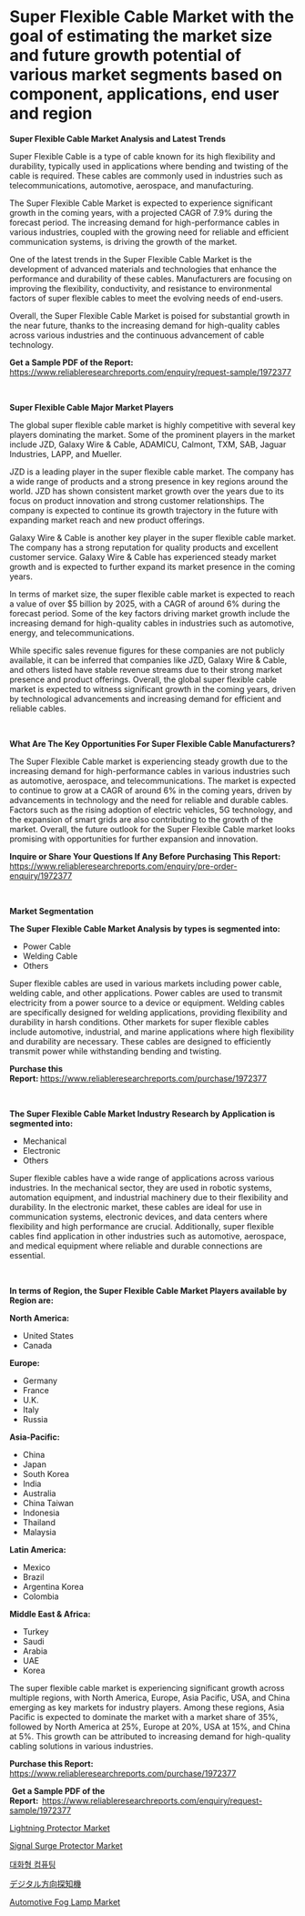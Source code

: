 <p><h1>Super Flexible Cable Market with the goal of estimating the market size and future growth potential of various market segments based on component, applications, end user and region</h1></p><p><strong>Super Flexible Cable Market Analysis and Latest Trends</strong></p>
<p><p>Super Flexible Cable is a type of cable known for its high flexibility and durability, typically used in applications where bending and twisting of the cable is required. These cables are commonly used in industries such as telecommunications, automotive, aerospace, and manufacturing.</p><p>The Super Flexible Cable Market is expected to experience significant growth in the coming years, with a projected CAGR of 7.9% during the forecast period. The increasing demand for high-performance cables in various industries, coupled with the growing need for reliable and efficient communication systems, is driving the growth of the market.</p><p>One of the latest trends in the Super Flexible Cable Market is the development of advanced materials and technologies that enhance the performance and durability of these cables. Manufacturers are focusing on improving the flexibility, conductivity, and resistance to environmental factors of super flexible cables to meet the evolving needs of end-users.</p><p>Overall, the Super Flexible Cable Market is poised for substantial growth in the near future, thanks to the increasing demand for high-quality cables across various industries and the continuous advancement of cable technology.</p></p>
<p><strong>Get a Sample PDF of the Report:&nbsp;</strong> <a href="https://www.reliableresearchreports.com/enquiry/request-sample/1972377">https://www.reliableresearchreports.com/enquiry/request-sample/1972377</a></p>
<p>&nbsp;</p>
<p><strong>Super Flexible Cable Major Market Players</strong></p>
<p><p>The global super flexible cable market is highly competitive with several key players dominating the market. Some of the prominent players in the market include JZD, Galaxy Wire & Cable, ADAMICU, Calmont, TXM, SAB, Jaguar Industries, LAPP, and Mueller.</p><p>JZD is a leading player in the super flexible cable market. The company has a wide range of products and a strong presence in key regions around the world. JZD has shown consistent market growth over the years due to its focus on product innovation and strong customer relationships. The company is expected to continue its growth trajectory in the future with expanding market reach and new product offerings.</p><p>Galaxy Wire & Cable is another key player in the super flexible cable market. The company has a strong reputation for quality products and excellent customer service. Galaxy Wire & Cable has experienced steady market growth and is expected to further expand its market presence in the coming years.</p><p>In terms of market size, the super flexible cable market is expected to reach a value of over $5 billion by 2025, with a CAGR of around 6% during the forecast period. Some of the key factors driving market growth include the increasing demand for high-quality cables in industries such as automotive, energy, and telecommunications.</p><p>While specific sales revenue figures for these companies are not publicly available, it can be inferred that companies like JZD, Galaxy Wire & Cable, and others listed have stable revenue streams due to their strong market presence and product offerings. Overall, the global super flexible cable market is expected to witness significant growth in the coming years, driven by technological advancements and increasing demand for efficient and reliable cables.</p></p>
<p>&nbsp;</p>
<p><strong>What Are The Key Opportunities For Super Flexible Cable Manufacturers?</strong></p>
<p><p>The Super Flexible Cable market is experiencing steady growth due to the increasing demand for high-performance cables in various industries such as automotive, aerospace, and telecommunications. The market is expected to continue to grow at a CAGR of around 6% in the coming years, driven by advancements in technology and the need for reliable and durable cables. Factors such as the rising adoption of electric vehicles, 5G technology, and the expansion of smart grids are also contributing to the growth of the market. Overall, the future outlook for the Super Flexible Cable market looks promising with opportunities for further expansion and innovation.</p></p>
<p><strong>Inquire or Share Your Questions If Any Before Purchasing This Report:</strong> <a href="https://www.reliableresearchreports.com/enquiry/pre-order-enquiry/1972377">https://www.reliableresearchreports.com/enquiry/pre-order-enquiry/1972377</a></p>
<p>&nbsp;</p>
<p><strong>Market Segmentation</strong></p>
<p><strong>The Super Flexible Cable Market Analysis by types is segmented into:</strong></p>
<p><ul><li>Power Cable</li><li>Welding Cable</li><li>Others</li></ul></p>
<p><p>Super flexible cables are used in various markets including power cable, welding cable, and other applications. Power cables are used to transmit electricity from a power source to a device or equipment. Welding cables are specifically designed for welding applications, providing flexibility and durability in harsh conditions. Other markets for super flexible cables include automotive, industrial, and marine applications where high flexibility and durability are necessary. These cables are designed to efficiently transmit power while withstanding bending and twisting.</p></p>
<p><strong>Purchase this Report:&nbsp;</strong><a href="https://www.reliableresearchreports.com/purchase/1972377">https://www.reliableresearchreports.com/purchase/1972377</a></p>
<p>&nbsp;</p>
<p><strong>The Super Flexible Cable Market Industry Research by Application is segmented into:</strong></p>
<p><ul><li>Mechanical</li><li>Electronic</li><li>Others</li></ul></p>
<p><p>Super flexible cables have a wide range of applications across various industries. In the mechanical sector, they are used in robotic systems, automation equipment, and industrial machinery due to their flexibility and durability. In the electronic market, these cables are ideal for use in communication systems, electronic devices, and data centers where flexibility and high performance are crucial. Additionally, super flexible cables find application in other industries such as automotive, aerospace, and medical equipment where reliable and durable connections are essential.</p></p>
<p>&nbsp;</p>
<p><strong>In terms of Region, the Super Flexible Cable Market Players available by Region are:</strong></p>
<p>
    <p> <strong> North America: </strong>
        <ul>
            <li>United States</li>
            <li>Canada</li>
        </ul>
        </p> 
    <p> <strong> Europe: </strong>
        <ul>
            <li>Germany</li>
            <li>France</li>
            <li>U.K.</li>
            <li>Italy</li>
            <li>Russia</li>
        </ul>
        </p> 
    <p> <strong> Asia-Pacific: </strong>
        <ul>
            <li>China</li>
            <li>Japan</li>
            <li>South Korea</li>
            <li>India</li>
            <li>Australia</li>
            <li>China Taiwan</li>
            <li>Indonesia</li>
            <li>Thailand</li>
            <li>Malaysia</li>
        </ul>
        </p> 
    <p> <strong> Latin America: </strong>
        <ul>
            <li>Mexico</li>
            <li>Brazil</li>
            <li>Argentina Korea</li>
            <li>Colombia</li>
        </ul>
        </p> 
    <p> <strong> Middle East & Africa: </strong>
        <ul>
            <li>Turkey</li>
            <li>Saudi</li>
            <li>Arabia</li>
            <li>UAE</li>
            <li>Korea</li>
        </ul>
    </p>
    </p>
<p><p>The super flexible cable market is experiencing significant growth across multiple regions, with North America, Europe, Asia Pacific, USA, and China emerging as key markets for industry players. Among these regions, Asia Pacific is expected to dominate the market with a market share of 35%, followed by North America at 25%, Europe at 20%, USA at 15%, and China at 5%. This growth can be attributed to increasing demand for high-quality cabling solutions in various industries.</p></p>
<p><strong>Purchase this Report: </strong><a href="https://www.reliableresearchreports.com/purchase/1972377">https://www.reliableresearchreports.com/purchase/1972377</a></p>
<p>&nbsp;<strong>Get a Sample PDF of the Report:&nbsp;&nbsp;</strong><a href="https://www.reliableresearchreports.com/enquiry/request-sample/1972377">https://www.reliableresearchreports.com/enquiry/request-sample/1972377</a></p>
<p><strong></strong></p>
<p><p><a href="https://github.com/jhcraigie/Market-Research-Report-List-2/blob/main/lightning-protector-market.md">Lightning Protector Market</a></p><p><a href="https://github.com/sonuprakash1/Market-Research-Report-List-2/blob/main/signal-surge-protector-market.md">Signal Surge Protector Market</a></p><p><a href="https://github.com/vsn7qpua81q/Market-Research-Report-List-1/blob/main/285924515178.md">대화형 컴퓨팅</a></p><p><a href="https://github.com/xnljig2898992/Market-Research-Report-List-1/blob/main/774271516304.md">デジタル方向探知機</a></p><p><a href="https://issuu.com/reportprime-2/docs/automotive-fog-lamp-market-size-2030.pptx">Automotive Fog Lamp Market</a></p></p>